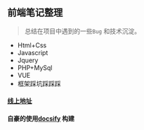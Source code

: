 ## 前端笔记整理

> 总结在项目中遇到的一些`Bug` 和技术沉淀。

- Html+Css
- Javascript
- Jquery
- PHP+MySql
- VUE
- 框架踩坑踩踩踩

#### [线上地址](https://docs.xiaohuwei.cn/) 

#### 自豪的使用[docsify](https://github.com/QingWei-Li/docsify) 构建

